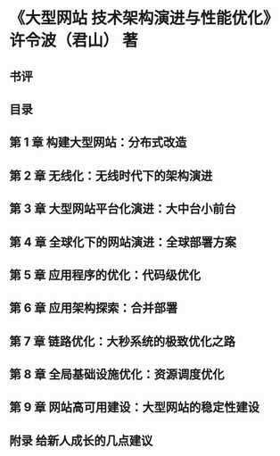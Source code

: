 # 《大型网站 技术架构演进与性能优化》 许令波（君山） 著


## 书评

## 目录

## 第 1 章 构建大型网站：分布式改造
## 第 2 章 无线化：无线时代下的架构演进
## 第 3 章 大型网站平台化演进：大中台小前台
## 第 4 章 全球化下的网站演进：全球部署方案
## 第 5 章 应用程序的优化：代码级优化
## 第 6 章 应用架构探索：合并部署
## 第 7 章 链路优化：大秒系统的极致优化之路
## 第 8 章 全局基础设施优化：资源调度优化
## 第 9 章 网站高可用建设：大型网站的稳定性建设

## 附录 给新人成长的几点建议